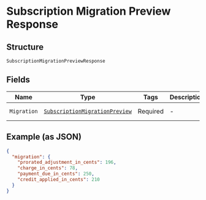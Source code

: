 
# Subscription Migration Preview Response

## Structure

`SubscriptionMigrationPreviewResponse`

## Fields

| Name | Type | Tags | Description | Getter | Setter |
|  --- | --- | --- | --- | --- | --- |
| `Migration` | [`SubscriptionMigrationPreview`](../../doc/models/subscription-migration-preview.md) | Required | - | SubscriptionMigrationPreview getMigration() | setMigration(SubscriptionMigrationPreview migration) |

## Example (as JSON)

```json
{
  "migration": {
    "prorated_adjustment_in_cents": 196,
    "charge_in_cents": 78,
    "payment_due_in_cents": 250,
    "credit_applied_in_cents": 210
  }
}
```

